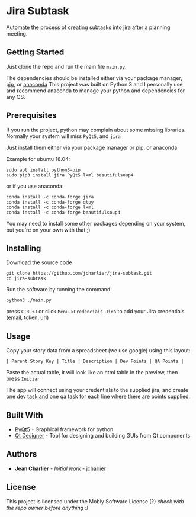 # Jira Subtask

Automate the process of creating subtasks into jira after a planning meeting.


## Getting Started

Just clone the repo and run the main file ``main.py``. 

The dependencies should be installed either via your package manager, [pip](https://pypi.org/project/pip/), or [anaconda](https://www.anaconda.com/download/)
This project was built on Python 3 and I personally use and recommend anaconda to manage your python and dependencies for any OS.

## Prerequisites

If you run the project, python may complain about some missing libraries.
Normally your system will miss ``PyQt5``, and ``jira``

Just install them either via your package manager or pip, or anaconda

Example for ubuntu 18.04:
```
sudo apt install python3-pip
sudo pip3 install jira PyQt5 lxml beautifulsoup4
```


or if you use anaconda:
```
conda install -c conda-forge jira
conda install -c conda-forge qtpy
conda install -c conda-forge lxml
conda install -c conda-forge beautifulsoup4

```
You may need to install some other packages depending on your system, but you're on your own with that ;)

## Installing

Download the source code

```
git clone https://github.com/jcharlier/jira-subtask.git
cd jira-subtask
```

Run the software by running the command:
```
python3 ./main.py
```

press ``CTRL+J`` or click ``Menu->Credenciais Jira`` to add your Jira credentials (email, token, url)

## Usage

Copy your story data from a spreadsheet (we use google) using this layout:
```
| Parent Story Key | Title | Description | Dev Points | QA Points |
```
Paste the actual table, it will look like an html table in the preview, then press ``Iniciar``

The app will connect using your credentials to the supplied jira, and create one dev task and one qa task for each line where there are points supplied. 


## Built With

* [PyQt5](http://pyqt.sourceforge.net/Docs/PyQt5/) - Graphical framework for python
* [Qt Designer](http://doc.qt.io/qt-5/qtdesigner-manual.html/) - Tool for designing and building GUIs from Qt components

## Authors

* **Jean Charlier** - *Initial work* - [jcharlier](https://github.com/jcharlier)

## License

This project is licensed under the Mobly Software License (?) *check with the repo owner before anything :)*
